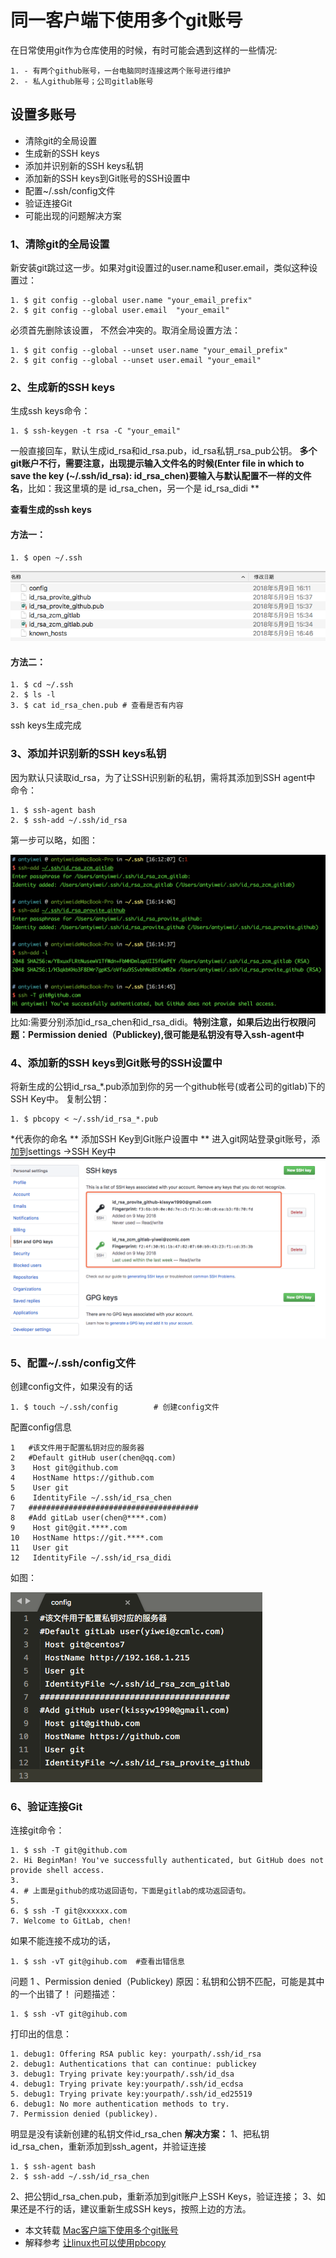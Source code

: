 # 同一客户端下使用多个git账号
在日常使用git作为仓库使用的时候，有时可能会遇到这样的一些情况:
```
1. - 有两个github账号，一台电脑同时连接这两个账号进行维护
2. - 私人github账号；公司gitlab账号
```
## 设置多账号
* 清除git的全局设置
* 生成新的SSH keys
* 添加并识别新的SSH keys私钥
* 添加新的SSH keys到Git账号的SSH设置中
* 配置~/.ssh/config文件
* 验证连接Git
* 可能出现的问题解决方案

### 1、清除git的全局设置
新安装git跳过这一步。如果对git设置过的user.name和user.email，类似这种设置过：
```
1. $ git config --global user.name "your_email_prefix"
2. $ git config --global user.email  "your_email"
```

必须首先删除该设置， 不然会冲突的。取消全局设置方法：
```
1. $ git config --global --unset user.name "your_email_prefix"
2. $ git config --global --unset user.email "your_email"
```

### 2、生成新的SSH keys
生成ssh keys命令：
```
1. $ ssh-keygen -t rsa -C "your_email"
```
一般直接回车，默认生成id_rsa和id_rsa.pub，id_rsa私钥_rsa_pub公钥。
**<font cour="red">多个git账户不行，需要注意，出现提示输入文件名的时候(Enter file in which to save the key (~/.ssh/id_rsa): id_rsa_chen)</font>要输入与默认配置不一样的文件名**，比如：我这里填的是 id_rsa_chen，另一个是 id_rsa_didi **

**查看生成的ssh keys**

#### 方法一：
```
1. $ open ~/.ssh
```
![Alt text](../../img/md-logy/WX20180509-172108.png)

#### 方法二：
```
1. $ cd ~/.ssh
2. $ ls -l
3. $ cat id_rsa_chen.pub # 查看是否有内容
```
ssh keys生成完成

### 3、添加并识别新的SSH keys私钥
因为默认只读取id_rsa，为了让SSH识别新的私钥，需将其添加到SSH agent中
命令：
```
1. $ ssh-agent bash
2. $ ssh-add ~/.ssh/id_rsa
```
第一步可以略，如图：

![Alt text](../../img/md-logy/WX20180509-174949@2x.png)
比如:需要分别添加id_rsa_chen和id_rsa_didi。**特别注意，如果后边出行权限问题：Permission denied（Publickey),很可能是私钥没有导入ssh-agent中**

### 4、添加新的SSH keys到Git账号的SSH设置中
将新生成的公钥id_rsa_*.pub添加到你的另一个github帐号(或者公司的gitlab)下的SSH Key中。
复制公钥：
```
1. $ pbcopy < ~/.ssh/id_rsa_*.pub
```
*代表你的命名
** 添加SSH Key到Git账户设置中 **
进入git网站登录git账号，添加到settings ->SSH Key中
![Alt text](../../img/md-logy/WX20180509-172810.png)

### 5、配置~/.ssh/config文件
创建config文件，如果没有的话
```
1. $ touch ~/.ssh/config        # 创建config文件
```
配置config信息
```
1   #该文件用于配置私钥对应的服务器
2   #Default gitHub user(chen@qq.com)
3    Host git@github.com
4    HostName https://github.com
5    User git
6    IdentityFile ~/.ssh/id_rsa_chen
7   ######################################
8   #Add gitLab user(chen@****.com)
9    Host git@git.****.com
10   HostName https://git.****.com
11   User git
12   IdentityFile ~/.ssh/id_rsa_didi
```
如图：

![Alt text](../../img/md-logy/WX20180509-180003.png)

### 6、验证连接Git
连接git命令：
```
1. $ ssh -T git@github.com
2. Hi BeginMan! You've successfully authenticated, but GitHub does not provide shell access.
3.
4. # 上面是github的成功返回语句，下面是gitlab的成功返回语句。
5.
6. $ ssh -T git@xxxxxx.com
7. Welcome to GitLab, chen!
```
如果不能连接不成功的话，
```
1. $ ssh -vT git@gihub.com  #查看出错信息
```
问题
1 、Permission denied（Publickey)
原因：私钥和公钥不匹配，可能是其中的一个出错了！
问题描述：
```
1. $ ssh -vT git@gihub.com
```
打印出的信息：
```
1. debug1: Offering RSA public key: yourpath/.ssh/id_rsa
2. debug1: Authentications that can continue: publickey
3. debug1: Trying private key:yourpath/.ssh/id_dsa
4. debug1: Trying private key:yourpath/.ssh/id_ecdsa
5. debug1: Trying private key:yourpath/.ssh/id_ed25519
6. debug1: No more authentication methods to try.
7. Permission denied (publickey).
```

明显是没有读新创建的私钥文件id_rsa_chen
**解决方案：**
1、把私钥id_rsa_chen，重新添加到ssh_agent，并验证连接
```
1. $ ssh-agent bash
2. $ ssh-add ~/.ssh/id_rsa_chen
```
2、把公钥id_rsa_chen.pub，重新添加到git账户上SSH Keys，验证连接；
3、如果还是不行的话，建议重新生成SSH keys，按照上边的方法。


* 本文转载 [Mac客户端下使用多个git账号](https://blog.csdn.net/u014166319/article/details/78570868)
* 解释参考 [让linux也可以使用pbcopy](https://blog.csdn.net/longyinyushi/article/details/72783484)